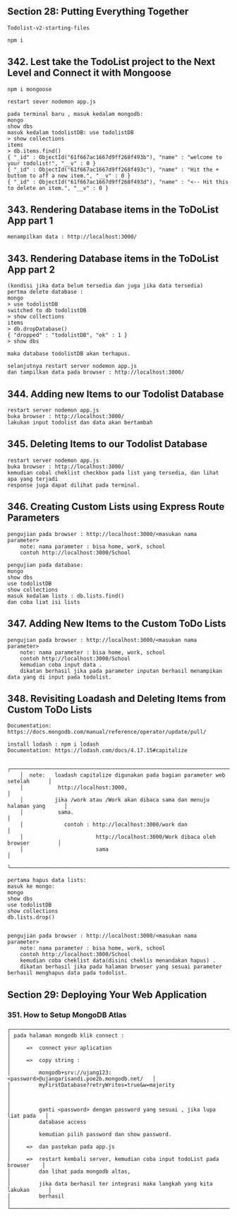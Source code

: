 ## Section 28: Putting Everything Together

    Todolist-v2-starting-files

    npm i

## 342. Lest take the TodoList project to the Next Level and Connect it with Mongoose

    npm i mongoose

    restart sever nodemon app.js

    pada terminal baru , masuk kedalam mongodb:
    mongo
    show dbs
    masuk kedalam todolistDB: use todolistDB
    > show collections
    items
    > db.items.find()
    { "_id" : ObjectId("61f667ac1667d9ff268f493b"), "name" : "welcome to your todolist!", "__v" : 0 }
    { "_id" : ObjectId("61f667ac1667d9ff268f493c"), "name" : "Hit the + buttom to aff a new item.", "__v" : 0 }
    { "_id" : ObjectId("61f667ac1667d9ff268f493d"), "name" : "<-- Hit this to delete an item.", "__v" : 0 }

## 343. Rendering Database items in the ToDoList App part 1

    menampilkan data : http://localhost:3000/

## 343. Rendering Database items in the ToDoList App part 2

    (kondisi jika data belum tersedia dan juga jika data tersedia)
    pertma delete database :
    mongo
    > use todolistDB
    switched to db todolistDB
    > show collections
    items
    > db.dropDatabase()
    { "dropped" : "todolistDB", "ok" : 1 }
    > show dbs

    maka database todolistDB akan terhapus.

    selanjutnya restart server nodemon app.js
    dan tampilkan data pada browser : http://localhost:3000/

## 344. Adding new Items to our Todolist Database

    restart server nodemon app.js
    buka browser : http://localhost:3000/
    lakukan input todolist dan data akan bertambah

## 345. Deleting Items to our Todolist Database

    restart server nodemon app.js
    buka browser : http://localhost:3000/
    kemudian cobal cheklist checkbox pada list yang tersedia, dan lihat apa yang terjadi
    response juga dapat dilihat pada terminal.

## 346. Creating Custom Lists using Express Route Parameters

    pengujian pada browser : http://localhost:3000/<masukan nama parameter>
        note: nama parameter : bisa home, work, school
        contoh http://localhost:3000/School

    pengujian pada database:
    mongo
    show dbs
    use todolistDB
    show collections
    masuk kedalam lists : db.lists.find()
    dan coba liat isi lists

## 347. Adding New Items to the Custom ToDo Lists

    pengujian pada browser : http://localhost:3000/<masukan nama parameter>
        note: nama parameter : bisa home, work, school
        contoh http://localhost:3000/School
        kemudian coba input data .
        dikatan berhasil jika pada parameter inputan berhasil menampikan data yang di input pada todolist.

## 348. Revisiting Loadash and Deleting Items from Custom ToDo Lists

    Documentation: https://docs.mongodb.com/manual/reference/operator/update/pull/

    install lodash : npm i lodash
    Documentation: https://lodash.com/docs/4.17.15#capitalize

        ┌──────────────────────────────────────────────────────────────────────────────┐
        │  note:   loadash capitalize digunakan pada bagian parameter web setelah      │
        │           http://localhost:3000,                                             │
        │          jika /work atau /Work akan dibaca sama dan menuju halaman yang      │
        │           sama.                                                              │
        │             contoh : http://localhost:3000/work dan                          │
        │                       http://localhost:3000/Work dibaca oleh browser         │
        │                       sama                                                   │
        └──────────────────────────────────────────────────────────────────────────────┘

    pertama hapus data lists:
    masuk ke mongo:
    mongo
    show dbs
    use todolistDB
    show collections
    db.lists.drop()


    pengujian pada browser : http://localhost:3000/<masukan nama parameter>
        note: nama parameter : bisa home, work, school
        contoh http://localhost:3000/School
        kemudian coba cheklist data(disini cheklis menandakan hapus) .
        dikatan berhasil jika pada halaman brwoser yang sesuai parameter berhasil menghapus data pada todolist.

## Section 29: Deploying Your Web Application
### 351. How to Setup MongoDB Atlas
    
    ┌──────────────────────────────────────────────────────────────────────────────┐
    │ pada halaman mongodb klik connect :                                          │
    │     =>  connect your aplication                                              │
    │     =>  copy string :                                                        │
    │         mongodb+srv://ujang123:<password>@ujangarisandi.poe2b.mongodb.net/   │
    │         myFirstDatabase?retryWrites=true&w=majority                          │
    │                                                                              │
    │         ganti <password> dengan password yang sesuai , jika lupa liat pada   │
    │         database access                                                      │
    │         kemudian pilih password dan show password.                           │
    │     =>  dan pastekan pada app.js                                             │
    │     =>  restart kembali server, kemudian coba input todoList pada browser    │
    │         dan lihat pada mongodb altas,                                        │
    │         jika data berhasil ter integrasi maka langkah yang kita lakukan      │
    │         berhasil                                                             │
    └──────────────────────────────────────────────────────────────────────────────┘
